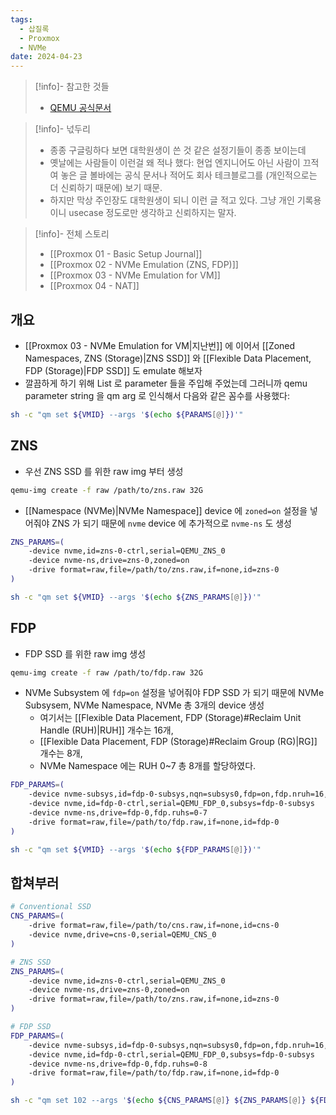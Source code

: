```yaml
---
tags:
  - 삽질록
  - Proxmox
  - NVMe
date: 2024-04-23
---
```

> [!info]- 참고한 것들
> - [QEMU 공식문서](https://qemu-project.gitlab.io/qemu/system/devices/nvme.html)

> [!info]- 넋두리
> - 종종 구글링하다 보면 대학원생이 쓴 것 같은 설정기들이 종종 보이는데
> - 옛날에는 사람들이 이런걸 왜 적나 했다: 현업 엔지니어도 아닌 사람이 끄적여 놓은 글 볼바에는 공식 문서나 적어도 회사 테크블로그를 (개인적으로는 더 신뢰하기 때문에) 보기 때문.
> - 하지만 막상 주인장도 대학원생이 되니 이런 글 적고 있다. 그냥 개인 기록용이니 usecase 정도로만 생각하고 신뢰하지는 말자.

> [!info]- 전체 스토리
> - [[Proxmox 01 - Basic Setup Journal]]
> - [[Proxmox 02 - NVMe Emulation (ZNS, FDP)]]
> - [[Proxmox 03 - NVMe Emulation for VM]]
> - [[Proxmox 04 - NAT]]

## 개요

- [[Proxmox 03 - NVMe Emulation for VM|지난번]] 에 이어서 [[Zoned Namespaces, ZNS (Storage)|ZNS SSD]] 와 [[Flexible Data Placement, FDP (Storage)|FDP SSD]] 도 emulate 해보자
- 깔끔하게 하기 위해 List 로 parameter 들을 주입해 주었는데 그러니까 qemu parameter string 을 qm arg 로 인식해서 다음와 같은 꼼수를 사용했다:

```bash
sh -c "qm set ${VMID} --args '$(echo ${PARAMS[@]})'"
```

## ZNS

- 우선 ZNS SSD 를 위한 raw img 부터 생성

```bash
qemu-img create -f raw /path/to/zns.raw 32G
```

- [[Namespace (NVMe)|NVMe Namespace]] device 에 `zoned=on` 설정을 넣어줘야 ZNS 가 되기 때문에 `nvme` device 에 추가적으로 `nvme-ns` 도 생성

```bash
ZNS_PARAMS=(
	-device nvme,id=zns-0-ctrl,serial=QEMU_ZNS_0
	-device nvme-ns,drive=zns-0,zoned=on
	-drive format=raw,file=/path/to/zns.raw,if=none,id=zns-0
)

sh -c "qm set ${VMID} --args '$(echo ${ZNS_PARAMS[@]})'"
```

## FDP

- FDP SSD 를 위한 raw img 생성

```bash
qemu-img create -f raw /path/to/fdp.raw 32G
```

- NVMe Subsystem 에 `fdp=on` 설정을 넣어줘야 FDP SSD 가 되기 때문에 NVMe Subsysem, NVMe Namespace, NVMe 총 3개의 device 생성
	- 여기서는 [[Flexible Data Placement, FDP (Storage)#Reclaim Unit Handle (RUH)|RUH]] 개수는 16개,
	- [[Flexible Data Placement, FDP (Storage)#Reclaim Group (RG)|RG]] 개수는 8개,
	- NVMe Namespace 에는 RUH 0~7 총 8개를 할당하였다.

```bash
FDP_PARAMS=(
	-device nvme-subsys,id=fdp-0-subsys,nqn=subsys0,fdp=on,fdp.nruh=16,fdp.nrg=8
	-device nvme,id=fdp-0-ctrl,serial=QEMU_FDP_0,subsys=fdp-0-subsys
	-device nvme-ns,drive=fdp-0,fdp.ruhs=0-7
	-drive format=raw,file=/path/to/fdp.raw,if=none,id=fdp-0
)

sh -c "qm set ${VMID} --args '$(echo ${FDP_PARAMS[@]})'"
```

## 합쳐부러

```bash
# Conventional SSD
CNS_PARAMS=(
	-drive format=raw,file=/path/to/cns.raw,if=none,id=cns-0
	-device nvme,drive=cns-0,serial=QEMU_CNS_0
)

# ZNS SSD
ZNS_PARAMS=(
	-device nvme,id=zns-0-ctrl,serial=QEMU_ZNS_0
	-device nvme-ns,drive=zns-0,zoned=on
	-drive format=raw,file=/path/to/zns.raw,if=none,id=zns-0
)

# FDP SSD
FDP_PARAMS=(
	-device nvme-subsys,id=fdp-0-subsys,nqn=subsys0,fdp=on,fdp.nruh=16,fdp.nrg=8
	-device nvme,id=fdp-0-ctrl,serial=QEMU_FDP_0,subsys=fdp-0-subsys
	-device nvme-ns,drive=fdp-0,fdp.ruhs=0-8
	-drive format=raw,file=/path/to/fdp.raw,if=none,id=fdp-0
)

sh -c "qm set 102 --args '$(echo ${CNS_PARAMS[@]} ${ZNS_PARAMS[@]} ${FDP_PARAMS[@]})'"
```
